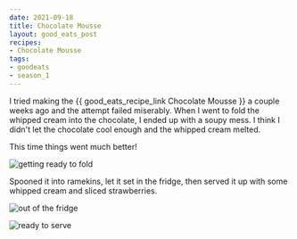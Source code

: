 ```yaml
---
date: 2021-09-18
title: Chocolate Mousse
layout: good_eats_post
recipes:
- Chocolate Mousse
tags:
- goodeats
- season_1
---
```


I tried making the {{ good_eats_recipe_link Chocolate Mousse }} a couple weeks ago
and the attempt failed miserably. When I went to fold the whipped cream into the
chocolate, I ended up with a soupy mess. I think I didn't let the chocolate cool
enough and the whipped cream melted.

This time things went much better!

![getting ready to fold](https://lh3.googleusercontent.com/pw/AM-JKLWaB4cdeXvRv1kR3fXDoO70NO1EVOmQ8ui12pkCYjpBwmepoVchTQdYtJD0CLdye1jI2wwzQATpS6eSo46Y9KX_HYjnWMTrEGJW0UNtnT6yGJ-d93eRykfflybJBb-QAcGA0x-iEtW7EBE4BCJHdP1B=w600-no?authuser=0)

Spooned it into ramekins, let it set in the fridge, then served it up with some
whipped cream and sliced strawberries.

![out of the fridge](https://lh3.googleusercontent.com/pw/AM-JKLXNAC7LHoBgRJ9wycKgRdDQeI0z7y4mcWBUVqFMFXJuIwh_jLHqTDoU9kwESoVpB_8doXh00Q_MIiBXwG5m7Pwcz4ZfsyLmgftO4f0bFFhknQOR7_-pM8g2jMCzoZuK-JTsAU30wzUnVCI_imjlKVJO=w400-no?authuser=0)

![ready to serve](https://lh3.googleusercontent.com/pw/AM-JKLU9UNe5A6AY8qRaOxln1iDnKM7h1Szj5Qn0Tb7dOClS8hULZJzXkDS72hVCOi3kQ2-mMjmn2fqJj3MpTbG6MFAoCuWD-1SAzL_stKEOJZzdx3ICnUwk9Ot0NZ5fDgmOt0cC85eq-_UBQ99PeO8YPe8e=w300?authuser=0)
